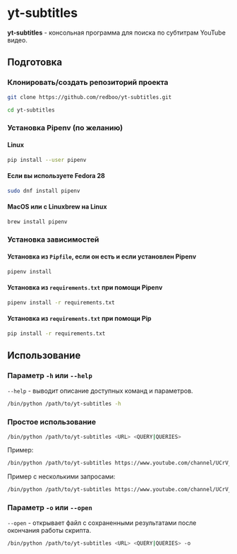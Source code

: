 # yt-subtitles

**yt-subtitles** - консольная программа для поиска по субтитрам YouTube видео.

## Подготовка

### Клонировать/создать репозиторий проекта

```sh
git clone https://github.com/redboo/yt-subtitles.git
```

```sh
cd yt-subtitles
```

### Установка Pipenv (по желанию)

#### Linux

```sh
pip install --user pipenv
```

#### Если вы используете Fedora 28

```sh
sudo dnf install pipenv
```

#### MacOS или с Linuxbrew на Linux

```sh
brew install pipenv
```

### Установка зависимостей

#### Установка из `Pipfile`, если он есть и если установлен Pipenv

```sh
pipenv install
```

#### Установка из `requirements.txt` при помощи Pipenv

```sh
pipenv install -r requirements.txt
```

#### Установка из `requirements.txt` при помощи Pip

```sh
pip install -r requirements.txt
```

## Использование

### Параметр `-h` или `--help`

`--help` - выводит описание доступных команд и параметров.

```sh
/bin/python /path/to/yt-subtitles -h
```

### Простое использование

```sh
/bin/python /path/to/yt-subtitles <URL> <QUERY|QUERIES>
```

Пример:

```sh
/bin/python /path/to/yt-subtitles https://www.youtube.com/channel/UCrV_cFYbUwpjSOPVJOjTufg Жак
```

Пример с несколькими запросами:

```sh
/bin/python /path/to/yt-subtitles https://www.youtube.com/channel/UCrV_cFYbUwpjSOPVJOjTufg Жак Вода
```

### Параметр `-o` или `--open`

`--open` - открывает файл с сохраненными результатами после окончания работы скрипта.

```sh
/bin/python /path/to/yt-subtitles <URL> <QUERY|QUERIES> -o
```
